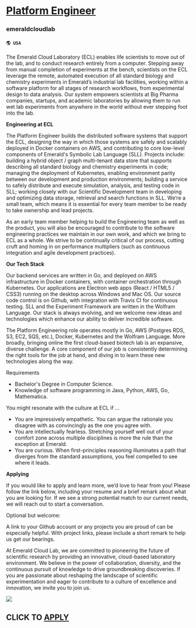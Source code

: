 # [Platform Engineer](https://www.remotewlb.com/apply/platform-engineer-79001)  
### emeraldcloudlab  
#### `🌎 USA`  

The Emerald Cloud Laboratory (ECL) enables life scientists to move out of the lab, and to conduct research entirely from a computer. Stepping away from manual completion of experiments at the bench, scientists on the ECL leverage the remote, automated execution of all standard biology and chemistry experiments in Emerald’s industrial lab facilities, working within a software platform for all stages of research workflows, from experimental design to data analysis. Our system empowers scientists at Big Pharma companies, startups, and academic laboratories by allowing them to run wet lab experiments from anywhere in the world without ever stepping foot into the lab.

  

**Engineering at ECL**

  

The Platform Engineer builds the distributed software systems that support the ECL, designing the way in which those systems are safely and scalably deployed in Docker containers on AWS, and contributing to core low-level components of Emerald's Symbolic Lab Language (SLL). Projects include: building a hybrid object / graph multi-tenant data store that supports describing all standard biology and chemistry experiments in code; managing the deployment of Kubernetes, enabling environment parity between our development and production environments; building a service to safely distribute and execute simulation, analysis, and testing code in SLL; working closely with our Scientific Development team in developing and optimizing data storage, retrieval and search functions in SLL. We’re a small team, which means it is essential for every team member to be ready to take ownership and lead projects.

  

As an early team member helping to build the Engineering team as well as the product, you will also be encouraged to contribute to the software engineering practices we maintain in our own work, and which we bring to ECL as a whole. We strive to be continually critical of our process, cutting cruft and homing in on performance multipliers (such as continuous integration and agile development practices).

  

 **Our Tech Stack**

  

Our backend services are written in Go, and deployed on AWS infrastructure in Docker containers, with container orchestration through Kubernetes. Our applications are Electron web apps (React / HTML5 / CSS3) running on the desktop across Windows and Mac OS. Our source code control is on Github, with integration with Travis CI for continuous testing. SLL and the Experiment Framework are written in the Wolfram Language. Our stack is always evolving, and we welcome new ideas and technologies which enhance our ability to deliver incredible software.

  

The Platform Engineering role operates mostly in Go, AWS (Postgres RDS, S3, EC2, SQS, etc.), Docker, Kubernetes and the Wolfram Language. More broadly, bringing online the first cloud-based biotech lab is an expansive, diverse challenge. A core component of our job is consistently determining the right tools for the job at hand, and diving in to learn these new technologies along the way.

  
  

Requirements

* Bachelor's Degree in Computer Science.
* Knowledge of software programming in Java, Python, AWS, Go, Mathematica.
  
  

You might resonate with the culture at ECL if ...

* You are impressively empathetic. You can argue the rationale you disagree with as convincingly as the one you agree with.
* You are intellectually fearless. Stretching yourself well out of your comfort zone across multiple disciplines is more the rule than the exception at Emerald.
* You are curious. When first-principles reasoning illuminates a path that diverges from the standard assumptions, you feel compelled to see where it leads.

 **Applying**

  

If you would like to apply and learn more, we’d love to hear from you! Please follow the link below, including your resume and a brief remark about what you are looking for. If we see a strong potential match to our current needs, we will reach out to start a conversation.

  

Optional but welcome:

A link to your Github account or any projects you are proud of can be especially helpful. With project links, please include a short remark to help us get our bearings.

  

At Emerald Cloud Lab, we are committed to pioneering the future of scientific research by providing an innovative, cloud-based laboratory environment. We believe in the power of collaboration, diversity, and the continuous pursuit of knowledge to drive groundbreaking discoveries. If you are passionate about reshaping the landscape of scientific experimentation and eager to contribute to a culture of excellence and innovation, we invite you to join us.

![](https://remotive.com/job/track/1900292/blank.gif?source=public_api)  
## CLICK TO [APPLY](https://www.remotewlb.com/apply/platform-engineer-79001)


